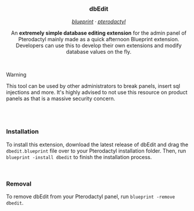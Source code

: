 <h3 align="center">dbEdit</h3>

<p align="center"><i>
  <a href="https://github.com/teamblueprint/main">blueprint</a> · 
  <a href="https://github.com/pterodactyl/panel">pterodactyl</a>
</i></p>

<p align="center">An <b>extremely simple database editing extension</b> for the admin panel of Pterodactyl mainly made as a quick afternoon Blueprint extension. Developers can use this to develop their own extensions and modify database values on the fly.</p>

<br>

> [!WARNING]
> This tool can be used by other administrators to break panels, insert sql injections and more. It's highly advised to not use this resource on product panels as that is a massive security concern.

<br><br>

### Installation
To install this extension, download the latest release of dbEdit and drag the `dbedit.blueprint` file over to your Pterodactyl installation folder. Then, run `blueprint -install dbedit` to finish the installation process.

<br>

### Removal
To remove dbEdit from your Pterodactyl panel, run `blueprint -remove dbedit`.
